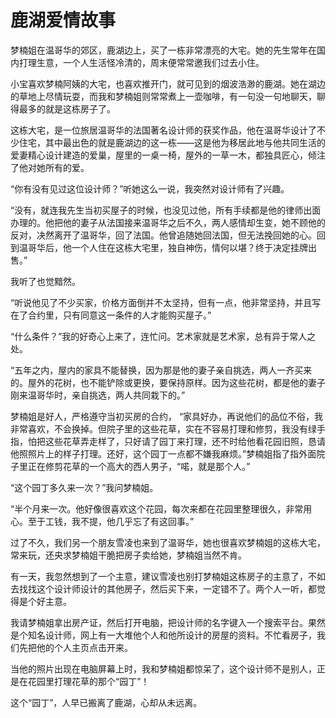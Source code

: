 # 鹿湖爱情故事

梦楠姐在温哥华的郊区，鹿湖边上，买了一栋非常漂亮的大宅。她的先生常年在国内打理生意，一个人生活怪冷清的，周末便常常邀我们过去小住。 

小宝喜欢梦楠阿姨的大宅，也喜欢推开门，就可见到的烟波浩渺的鹿湖。她在湖边的草地上尽情玩耍，而我和梦楠姐则常常煮上一壶咖啡，有一句没一句地聊天，聊得最多的就是这栋房子了。 

这栋大宅，是一位旅居温哥华的法国著名设计师的获奖作品，他在温哥华设计了不少住宅，其中最出色的就是鹿湖边的这一栋——这是他为移居此地与他共同生活的爱妻精心设计建造的爱巢，屋里的一桌一椅，屋外的一草一木，都独具匠心，倾注了他对她所有的爱。 

“你有没有见过这位设计师？”听她这么一说，我突然对设计师有了兴趣。 

“没有，就连我先生当初买屋子的时候，也没见过他，所有手续都是他的律师出面办理的。他把他的妻子从法国接来温哥华之后不久，两人感情却生变，她不顾他的反对，决然离开了温哥华，回了法国。他曾追随她回法国，但无法挽回她的心。回到温哥华后，他一个人住在这栋大宅里，独自神伤，情何以堪？终于决定挂牌出售。” 

我听了也觉黯然。 

“听说他见了不少买家，价格方面倒并不太坚持，但有一点，他非常坚持，并且写在了合约里，只有同意这一条件的人才能购买屋子。” 

“什么条件？”我的好奇心上来了，连忙问。艺术家就是艺术家，总有异于常人之处。 

“五年之内，屋内的家具不能替换，因为那是他的妻子亲自挑选，两人一齐买来的。屋外的花树，也不能铲除或更换，要保持原样。因为这些花树，都是他的妻子刚来温哥华时，亲自挑选，两人共同栽下的。” 

梦楠姐是好人，严格遵守当初买房的合约， “家具好办，再说他们的品位不俗，我非常喜欢，不会换掉。但院子里的这些花草，实在不容易打理和修剪，我没有绿手指，怕把这些花草弄走样了，只好请了园丁来打理，还不时给他看花园旧照，恳请他照照片上的样子打理。还好，这个园丁一点都不嫌我麻烦。”梦楠姐指了指外面院子里正在修剪花草的一个高大的西人男子，“喏，就是那个人。” 

“这个园丁多久来一次？”我问梦楠姐。 

“半个月来一次。他好像很喜欢这个花园，每次来都在花园里整理很久，非常用心。至于工钱，我不提，他几乎忘了有这回事。” 

过了不久，我们另一个朋友雪凌也来到了温哥华，她也很喜欢梦楠姐的这栋大宅，常来玩，还央求梦楠姐干脆把房子卖给她，梦楠姐当然不肯。 

有一天，我忽然想到了一个主意，建议雪凌也别打梦楠姐这栋房子的主意了，不如去找找这个设计师设计的其他房子，然后买下来，一定错不了。两个人一听，都觉得是个好主意。 

我请梦楠姐拿出房产证，然后打开电脑，把设计师的名字键入一个搜索平台。果然是个知名设计师，网上有一大堆他个人和他所设计的房屋的资料。不忙看房子，我们先把他的个人主页点击开来。 

当他的照片出现在电脑屏幕上时，我和梦楠姐都惊呆了，这个设计师不是别人，正是在花园里打理花草的那个“园丁”！ 

这个“园丁”，人早已搬离了鹿湖，心却从未远离。